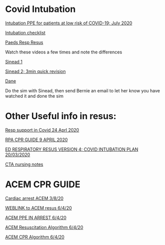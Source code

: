 # Covid Intubation

[Intubation	PPE	for	patients at	low	risk of	COVID-19; July 2020](https://drive.google.com/file/d/1gHlNRGV6pUE0jMtFR6to9W4akJoM0kZv/view?usp=sharing)

[Intubation checklist](https://drive.google.com/open?id=1Srt1b3FiH3MYYRsfHxYuWCSOr5aQakeZ)

[Paeds Resp Resus](https://drive.google.com/open?id=16r1dE5zjmYA-N0z2F5SsrjxmvXEDGKZu)

Watch these videos a few times and note the differences

[Sinead 1](https://vimeo.com/400852948/bcce428de4)

[Sinead 2; 3min quick revision](https://youtu.be/KcTU-JjOSnA)

[Dane](https://youtu.be/ELdEJ4ZutB8)


Do the sim with Sinead, then send Bernie an email to let her know you have watched it and done the sim


# Other Useful info in resus:

[Resp support in Covid 24 Aprl 2020](https://drive.google.com/file/d/1QekZzqJMnCepkfgB0BmCtjK4b5NYWvRy/view?usp=sharing)

[RPA CPR GUIDE 9 APRIL 2020](https://drive.google.com/open?id=1nGeiFdaDH2_3Bu_VC1w-8JbCvMdQM9vK)

[ED RESPIRATORY RESUS VERSION 4: COVID INTUBATION PLAN 20/03/2020](https://drive.google.com/file/d/1FAwaSeT0K_V3LHLsB0AH4QCrS-kvmr0P/view?usp=sharing)

[CTA nursing notes](https://drive.google.com/file/d/1d_vGhuEYCpk_tc-RiwHW-gWeJuTqqPtg/view?usp=sharing)



# ACEM CPR GUIDE 

[Cardiac arrest ACEM 3/8/20](https://drive.google.com/file/d/1s1nDgCytH0npZvYjT5NVxrtOuUij4TzH/view?usp=sharing)

[WEBLINK to ACEM resus 6/4/20](https://acem.org.au/Content-Sources/Advancing-Emergency-Medicine/COVID-19/Resources/Clinical-Guidelines/Adult-Cardiac-Arrest-Management)

[ACEM PPE IN ARREST 6/4/20](https://drive.google.com/open?id=18HtbraJi9hvt7U-UBQD_9YonD0dChxHC)

[ACEM Resuscitation Algorithm 6/4/20](https://drive.google.com/open?id=1l6SSfSa83z0csW6qnt53MqDp1VbtuI8W)

[ACEM CPR Algorithm 6/4/20](https://drive.google.com/open?id=1LHBNMiexSaKcWN21a1QTvpixFtR_XLkM)

